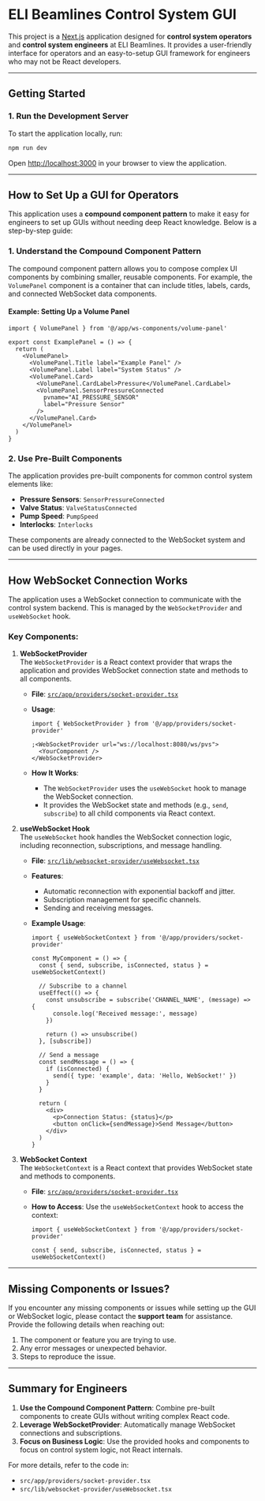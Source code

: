 # ELI Beamlines Control System GUI

This project is a [Next.js](https://nextjs.org) application designed for **control system operators** and **control system engineers** at ELI Beamlines. It provides a user-friendly interface for operators and an easy-to-setup GUI framework for engineers who may not be React developers.

---

## Getting Started

### 1. Run the Development Server

To start the application locally, run:

```bash
npm run dev
```

Open [http://localhost:3000](http://localhost:3000) in your browser to view the application.

---

## How to Set Up a GUI for Operators

This application uses a **compound component pattern** to make it easy for engineers to set up GUIs without needing deep React knowledge. Below is a step-by-step guide:

### 1. Understand the Compound Component Pattern

The compound component pattern allows you to compose complex UI components by combining smaller, reusable components. For example, the `VolumePanel` component is a container that can include titles, labels, cards, and connected WebSocket data components.

#### Example: Setting Up a Volume Panel

```tsx
import { VolumePanel } from '@/app/ws-components/volume-panel'

export const ExamplePanel = () => {
  return (
    <VolumePanel>
      <VolumePanel.Title label="Example Panel" />
      <VolumePanel.Label label="System Status" />
      <VolumePanel.Card>
        <VolumePanel.CardLabel>Pressure</VolumePanel.CardLabel>
        <VolumePanel.SensorPressureConnected
          pvname="AI_PRESSURE_SENSOR"
          label="Pressure Sensor"
        />
      </VolumePanel.Card>
    </VolumePanel>
  )
}
```

### 2. Use Pre-Built Components

The application provides pre-built components for common control system elements like:

- **Pressure Sensors**: `SensorPressureConnected`
- **Valve Status**: `ValveStatusConnected`
- **Pump Speed**: `PumpSpeed`
- **Interlocks**: `Interlocks`

These components are already connected to the WebSocket system and can be used directly in your pages.

---

## How WebSocket Connection Works

The application uses a WebSocket connection to communicate with the control system backend. This is managed by the `WebSocketProvider` and `useWebSocket` hook.

### Key Components:

1. **WebSocketProvider**  
   The `WebSocketProvider` is a React context provider that wraps the application and provides WebSocket connection state and methods to all components.

   - **File**: [`src/app/providers/socket-provider.tsx`](src/app/providers/socket-provider.tsx)
   - **Usage**:

     ```tsx
     import { WebSocketProvider } from '@/app/providers/socket-provider'

     ;<WebSocketProvider url="ws://localhost:8080/ws/pvs">
       <YourComponent />
     </WebSocketProvider>
     ```

   - **How It Works**:
     - The `WebSocketProvider` uses the `useWebSocket` hook to manage the WebSocket connection.
     - It provides the WebSocket state and methods (e.g., `send`, `subscribe`) to all child components via React context.

2. **useWebSocket Hook**  
   The `useWebSocket` hook handles the WebSocket connection logic, including reconnection, subscriptions, and message handling.

   - **File**: [`src/lib/websocket-provider/useWebsocket.tsx`](src/lib/websocket-provider/useWebsocket.tsx)
   - **Features**:

     - Automatic reconnection with exponential backoff and jitter.
     - Subscription management for specific channels.
     - Sending and receiving messages.

   - **Example Usage**:

     ```tsx
     import { useWebSocketContext } from '@/app/providers/socket-provider'

     const MyComponent = () => {
       const { send, subscribe, isConnected, status } = useWebSocketContext()

       // Subscribe to a channel
       useEffect(() => {
         const unsubscribe = subscribe('CHANNEL_NAME', (message) => {
           console.log('Received message:', message)
         })

         return () => unsubscribe()
       }, [subscribe])

       // Send a message
       const sendMessage = () => {
         if (isConnected) {
           send({ type: 'example', data: 'Hello, WebSocket!' })
         }
       }

       return (
         <div>
           <p>Connection Status: {status}</p>
           <button onClick={sendMessage}>Send Message</button>
         </div>
       )
     }
     ```

3. **WebSocket Context**  
   The `WebSocketContext` is a React context that provides WebSocket state and methods to components.

   - **File**: [`src/app/providers/socket-provider.tsx`](src/app/providers/socket-provider.tsx)
   - **How to Access**:
     Use the `useWebSocketContext` hook to access the context:

     ```tsx
     import { useWebSocketContext } from '@/app/providers/socket-provider'

     const { send, subscribe, isConnected, status } = useWebSocketContext()
     ```

---

## Missing Components or Issues?

If you encounter any missing components or issues while setting up the GUI or WebSocket logic, please contact the **support team** for assistance. Provide the following details when reaching out:

1. The component or feature you are trying to use.
2. Any error messages or unexpected behavior.
3. Steps to reproduce the issue.

---

## Summary for Engineers

1. **Use the Compound Component Pattern**: Combine pre-built components to create GUIs without writing complex React code.
2. **Leverage WebSocketProvider**: Automatically manage WebSocket connections and subscriptions.
3. **Focus on Business Logic**: Use the provided hooks and components to focus on control system logic, not React internals.

For more details, refer to the code in:

- `src/app/providers/socket-provider.tsx`
- `src/lib/websocket-provider/useWebsocket.tsx`
